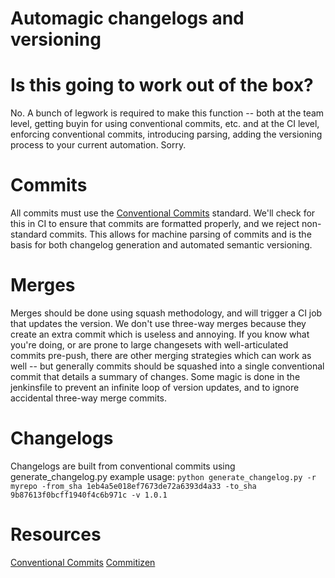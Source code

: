 # Automagic changelogs and versioning

# Is this going to work out of the box?
No. A bunch of legwork is required to make this function -- both at the team level, getting buyin
for using conventional commits, etc. and at the CI level, enforcing conventional commits, introducing parsing,
adding the versioning process to your current automation. Sorry.

# Commits
All commits must use the [Conventional Commits](https://www.conventionalcommits.org/en/v1.0.0/) standard.
We'll check for this in CI to ensure that commits are formatted properly, and we reject non-standard
commits. This allows for machine parsing of commits and is the basis for both changelog generation and
automated semantic versioning.

# Merges
Merges should be done using squash methodology, and will trigger a CI job that updates the version.
We don't use three-way merges because they create an extra commit which is useless and annoying.
If you know what you're doing, or are prone to large changesets with well-articulated commits pre-push,
there are other merging strategies which can work as well -- but generally commits
should be squashed into a single conventional commit that details a summary of changes.
Some magic is done in the jenkinsfile to prevent an infinite loop of version updates, and to ignore accidental
three-way merge commits.

# Changelogs
Changelogs are built from conventional commits using generate_changelog.py
example usage:
`python generate_changelog.py -r myrepo -from_sha 1eb4a5e018ef7673de72a6393d4a33 -to_sha 9b87613f0bcff1940f4c6b971c -v 1.0.1`

# Resources
[Conventional Commits](https://www.conventionalcommits.org/en/v1.0.0/)
[Commitizen](https://github.com/commitizen/cz-cli)
